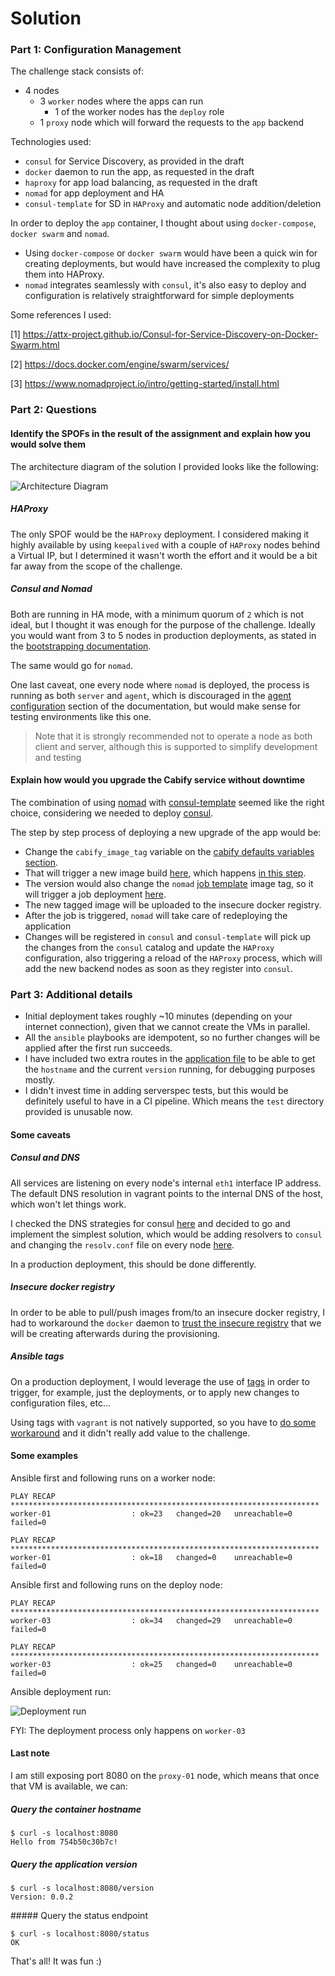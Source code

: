 # Solution

### Part 1: Configuration Management

The challenge stack consists of:

- 4 nodes
  - 3 `worker` nodes where the apps can run
    - 1 of the worker nodes has the `deploy` role
  - 1 `proxy` node which will forward the requests to the `app` backend
  
Technologies used:

- `consul` for Service Discovery, as provided in the draft
- `docker` daemon to run the app, as requested in the draft
- `haproxy` for app load balancing, as requested in the draft
- `nomad` for app deployment and HA
- `consul-template` for SD in `HAProxy` and automatic node addition/deletion

In order to deploy the `app` container, I thought about using `docker-compose`, `docker swarm` and `nomad`.

- Using `docker-compose` or `docker swarm` would have been a quick win for creating deployments, but would have increased the complexity to plug them into HAProxy.
- `nomad` integrates seamlessly with `consul`, it's also easy to deploy and configuration is relatively straightforward for simple deployments

Some references I used:

[1] https://attx-project.github.io/Consul-for-Service-Discovery-on-Docker-Swarm.html

[2] https://docs.docker.com/engine/swarm/services/

[3] https://www.nomadproject.io/intro/getting-started/install.html

### Part 2: Questions

#### Identify the SPOFs in the result of the assignment and explain how you would solve them

The architecture diagram of the solution I provided looks like the following:

![Architecture Diagram](architecture.png)

##### HAProxy
The only SPOF would be the `HAProxy` deployment. I considered making it highly available by using `keepalived` with a couple of `HAProxy` nodes behind a Virtual IP, but I determined it wasn't worth the effort and it would be a bit far away from the scope of the challenge.

##### Consul and Nomad
Both are running in HA mode, with a minimum quorum of `2` which is not ideal, but I thought it was enough for the purpose of the challenge.
Ideally you would want from 3 to 5 nodes in production deployments, as stated in the [bootstrapping documentation](https://www.consul.io/docs/guides/bootstrapping.html).

The same would go for `nomad`.

One last caveat, one every node where `nomad` is deployed, the process is running as both `server` and `agent`, which is discouraged in the [agent configuration](https://www.nomadproject.io/docs/agent/configuration/index.html) section of the documentation, but would make sense for testing environments like this one.

> Note that it is strongly recommended not to operate a node as both client and server, although this is supported to simplify development and testing

#### Explain how would you upgrade the Cabify service without downtime

The combination of using [nomad](https://www.nomadproject.io/) with [consul-template](https://github.com/hashicorp/consul-template) seemed like the right choice, considering we needed to deploy [consul](https://www.consul.io/).

The step by step process of deploying a new upgrade of the app would be:

- Change the `cabify_image_tag` variable on the [cabify defaults variables section](roles/cabify/defaults/main.yml).
- That will trigger a new image build [here](roles/cabify/tasks/build_image.yml#L15), which happens [in this step](roles/cabify/tasks/build_image.yml#L17).
- The version would also change the `nomad` [job template](roles/cabify/templates/nomad-jobs/cabify.nomad.j2#L29) image tag, so it will trigger a job deployment [here](roles/cabify/tasks/deploy_image.yml#7).
- The new tagged image will be uploaded to the insecure docker registry.
- After the job is triggered, `nomad` will take care of redeploying the application
- Changes will be registered in `consul` and `consul-template` will pick up the changes from the `consul` catalog and update the `HAProxy` configuration, also triggering a reload of the `HAProxy` process, which will add the new backend nodes as soon as they register into `consul`.

### Part 3: Additional details

- Initial deployment takes roughly ~10 minutes (depending on your internet connection), given that we cannot create the VMs in parallel.
- All the `ansible` playbooks are idempotent, so no further changes will be applied after the first run succeeds.
- I have included two extra routes in the [application file](roles/cabify/templates/app/cabify.py.j2) to be able to get the `hostname` and the current `version` running, for debugging purposes mostly.
- I didn't invest time in adding serverspec tests, but this would be definitely useful to have in a CI pipeline. Which means the `test` directory provided is unusable now.

#### Some caveats

##### Consul and DNS

All services are listening on every node's internal `eth1` interface IP address. The default DNS resolution in vagrant points to the internal DNS of the host, which won't let things work.

I checked the DNS strategies for consul [here](https://www.consul.io/docs/guides/forwarding.html) and decided to go and implement the simplest solution, which would be adding resolvers to `consul` and changing the `resolv.conf` file on every node [here](roles/consul/tasks/configure.yml#L21).

In a production deployment, this should be done differently.

##### Insecure docker registry

In order to be able to pull/push images from/to an insecure docker registry, I had to workaround the `docker` daemon to [trust the insecure registry](roles/docker/tasks/install.yml#L16) that we will be creating afterwards during the provisioning.

##### Ansible tags

On a production deployment, I would leverage the use of [tags](http://docs.ansible.com/ansible/latest/playbooks_tags.html) in order to trigger, for example, just the deployments, or to apply new changes to configuration files, etc...

Using tags with `vagrant` is not natively supported, so you have to [do some workaround](https://medium.com/@shredder/using-ansible-tags-with-vagrant-provision-a4856966a987) and it didn't really add value to the challenge.

#### Some examples

Ansible first and following runs on a worker node:

```
PLAY RECAP *********************************************************************
worker-01                  : ok=23   changed=20   unreachable=0    failed=0

PLAY RECAP *********************************************************************
worker-01                  : ok=18   changed=0    unreachable=0    failed=0
```

Ansible first and following runs on the deploy node:

```
PLAY RECAP *********************************************************************
worker-03                  : ok=34   changed=29   unreachable=0    failed=0

PLAY RECAP *********************************************************************
worker-03                  : ok=25   changed=0    unreachable=0    failed=0
```

Ansible deployment run:

![Deployment run](trigger-deployment.gif)

FYI: The deployment process only happens on `worker-03`

#### Last note

I am still exposing port 8080 on the `proxy-01` node, which means that once that VM is available, we can:

##### Query the container hostname
```
$ curl -s localhost:8080
Hello from 754b50c30b7c!
```

##### Query the application version
```
$ curl -s localhost:8080/version
Version: 0.0.2
```

##### Query the status endpoint
```
$ curl -s localhost:8080/status
OK
```

That's all! It was fun :)
